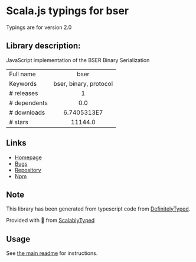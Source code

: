 
# Scala.js typings for bser

Typings are for version 2.0

## Library description:
JavaScript implementation of the BSER Binary Serialization

|                    |                 |
| ------------------ | :-------------: |
| Full name          | bser |
| Keywords           | bser, binary, protocol |
| # releases         | 1 |
| # dependents       | 0.0 |
| # downloads        | 6.7405313E7 |
| # stars            | 11144.0 |

## Links
- [Homepage](https://facebook.github.io/watchman/docs/bser.html)
- [Bugs](https://github.com/facebook/watchman/issues)
- [Repository](https://github.com/facebook/watchman)
- [Npm](https://www.npmjs.com/package/bser)
    


## Note
This library has been generated from typescript code from [DefinitelyTyped](https://definitelytyped.org).

Provided with :purple_heart: from [ScalablyTyped](https://github.com/oyvindberg/ScalablyTyped)

## Usage
See [the main readme](../../readme.md) for instructions.


